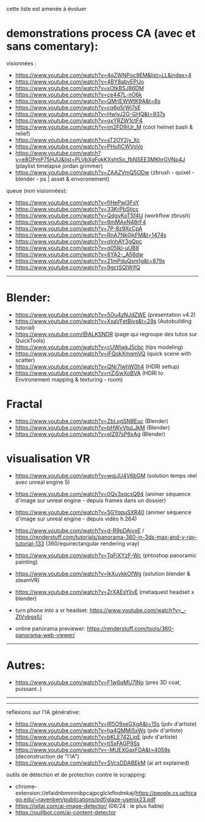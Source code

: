 cette liste est amenée à évoluer
# demonstrations process CA (avec et sans comentary):

visionnées :

- https://www.youtube.com/watch?v=4qZWNPoc9EM&list=LL&index=4
- https://www.youtube.com/watch?v=4BY8abvEPUo
- https://www.youtube.com/watch?v=xOtkBSJ86DM
- https://www.youtube.com/watch?v=ce447L-nO6k
- https://www.youtube.com/watch?v=QMrlEWWtK9A&t=8s
- https://www.youtube.com/watch?v=cq6q5rWi7sE
- https://www.youtube.com/watch?v=HwlvJ2G-GHQ&t=937s
- https://www.youtube.com/watch?v=qxYRZW1ctF4
- https://www.youtube.com/watch?v=im2FD9iUr_M (cool helmet bash & relief)
- https://www.youtube.com/watch?v=sT2OY2jy_Xc
- https://www.youtube.com/watch?v=PHufiCWVoVo
- https://www.youtube.com/watch?v=e8OPmP75HJU&list=PLVbXgFokKXshtSo_fbNSEE3MKhrGVNp4J (playlist timelapse jordan grimmer)
- https://www.youtube.com/watch?v=ZAAZVmQ5ODw (zbrush - quixel - blender - ps | asset & envoronement)

queue (non visionnées):

- https://www.youtube.com/watch?v=fiHePwl3FsY
- https://www.youtube.com/watch?v=33KrPbStjcc
- https://www.youtube.com/watch?v=QdgyKoTSf4U (workflow zbrush)
- https://www.youtube.com/watch?v=6mMAxN48rF4
- https://www.youtube.com/watch?v=7P-8z9XcCpA
- https://www.youtube.com/watch?v=RnA7Nk0jkFM&t=1474s
- https://www.youtube.com/watch?v=qInhAY3gQpc
- https://www.youtube.com/watch?v=q05Ikl-uUB8
- https://www.youtube.com/watch?v=8YA2-_A56dw
- https://www.youtube.com/watch?v=21mPduQsm1g&t=879s
- https://www.youtube.com/watch?v=9gctSQIWjfQ

-----

# Blender:

- https://www.youtube.com/watch?v=5Ou4zNJdZWE (presentation v4.2)
- https://www.youtube.com/watch?v=XxaVFetBivs&t=29s (Autobuilding tutorial)
- https://www.youtube.com/@ALKSNDR (page qui regroupe des tutos sur QuickTools)
- https://www.youtube.com/watch?v=cUWIwkJ5cbc (tips modeling)
- https://www.youtube.com/watch?v=iFQokXmqmVQ (quick scene with scatter)
- https://www.youtube.com/watch?v=QNr7lwhW0h4 (HDRI settup)
- https://www.youtube.com/watch?v=rrZiSwXoBVA (HDRI to Environement mapping & texturing - room)

# Fractal 

- https://www.youtube.com/watch?v=ZbLogSN8Euc (Blender)
- https://www.youtube.com/watch?v=bHWvVtuLJkM (Blender)
- https://www.youtube.com/watch?v=eIZ97sP6xAg (Blender)

# visualisation VR

- https://www.youtube.com/watch?v=wqjJU4V6bGM (solution temps réel avec unreal engine 5)
- https://www.youtube.com/watch?v=0Qv3xqcsQ94 (animer séquence d'image sur unreal engine - depuis frames dans un dossier)
- https://www.youtube.com/watch?v=5GYqpuSXR40 (animer séquence d'image sur unreal engine - depuis vidéo h.264)

- https://www.youtube.com/watch?v=d-R9pDAivxE / https://renderstuff.com/tutorials/panorama-360-in-3ds-max-and-v-ray-tutorial-133 (360/equirectangular rendering vray)
- https://www.youtube.com/watch?v=TqFiXYzF-Wc (phtoshop panoramic painting)

- https://www.youtube.com/watch?v=lkXuvkkOfWg (solution blender & steamVR)
- https://www.youtube.com/watch?v=ZrXAEsYiIyE (metaquest headset x blender)

- turn phone into a vr headset: https://www.youtube.com/watch?v=_-ZtVvbgxlU

- online panorama previewer: https://renderstuff.com/tools/360-panorama-web-viewer/

-----



# Autres:

- https://www.youtube.com/watch?v=F1w6qMU7lNo (pres 3D coat, puissant..)

-----
-----

reflexions sur l'IA générative:
- https://www.youtube.com/watch?v=lR5O9xeGXgA&t=15s (pdv d'artiste)
- https://www.youtube.com/watch?v=ha4QMMi5xWs (pdv d'artiste)
- https://www.youtube.com/watch?v=bKLE742LjqE (pdv d'artiste)
- https://www.youtube.com/watch?v=tjSxFAGP9Ss
- https://www.youtube.com/watch?v=-MUEXGaxFDA&t=4059s (deconstruction de "l'IA")
- https://www.youtube.com/watch?v=SVcsDDABEkM (ai art explained)

outils de détection et de protection contre le scrapping:
- chrome-extension://efaidnbmnnnibpcajpcglclefindmkaj/https://people.cs.uchicago.edu/~ravenben/publications/pdf/glaze-usenix23.pdf
- https://isitai.com/ai-image-detector/ (06/24 : le plus fiable)
- https://quillbot.com/ai-content-detector
